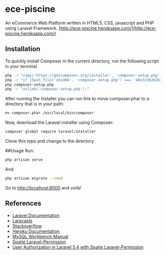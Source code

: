 # ece-piscine
An eCommerce Web Platform written in HTML5, CSS, javascript and PHP using Laravel Framework.
[http://ece-piscine.herokuapp.com/](http://ece-piscine.herokuapp.com/)

## Installation
To quickly install Composer in the current directory, run the following script in your terminal.
``` bash
php -r "copy('https://getcomposer.org/installer', 'composer-setup.php');"
php -r "if (hash_file('sha384', 'composer-setup.php') === '48e3236262b34d30969dca3c37281b3b4bbe3221bda826ac6a9a62d6444cdb0dcd0615698a5cbe587c3f0fe57a54d8f5') { echo 'Installer verified';  } else { echo 'Installer corrupt'; unlink('composer-setup.php');  } echo PHP_EOL;"
php composer-setup.php
php -r "unlink('composer-setup.php');"
```

After running the installer you can run this to move composer.phar to a directory that is in your path:
``` bash
mv composer.phar /usr/local/bin/composer
```

Now, download the Laravel installer using Composer:
``` bash
composer global require laravel/installer
```
Clone this repo and change to the directory.

##Usage
Run:
``` bash
php artisan serve
```

And
``` bash
php artisan migrate --seed
```

Go to [http://localhost:8000](http://localhost:8000) and voilà!

## References
- [Laravel Documentation](https://laravel.com/docs/5.8)
- [Laracasts](https://laracasts.com/series/laravel-from-scratch-2018/)
- [Stackoverflow](https://stackoverflow.com/)
- [Heroku Documentation](https://devcenter.heroku.com/)
- [MySQL Workbench Manual](https://dev.mysql.com/doc/workbench/en/)
- [Spatie Laravel-Permission](https://github.com/spatie/laravel-permission)
- [User Authorization in Laravel 5.4 with Spatie Laravel-Permission](https://scotch.io/tutorials/user-authorization-in-laravel-54-with-spatie-laravel-permission)
